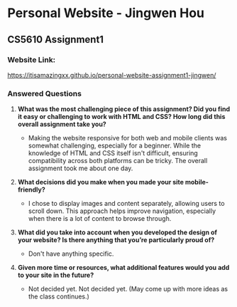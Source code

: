 # Personal Website - Jingwen Hou
## CS5610 Assignment1

### Website Link:
https://itisamazingxx.github.io/personal-website-assignment1-jingwen/

### Answered Questions
1. **What was the most challenging piece of this assignment? Did you find it easy or challenging to work with HTML and CSS? How long did this overall assignment take you?**
   - Making the website responsive for both web and mobile clients was somewhat challenging, especially for a beginner. While the knowledge of HTML and CSS itself isn't difficult, ensuring compatibility across both platforms can be tricky. The overall assignment took me about one day.

2. **What decisions did you make when you made your site mobile-friendly?**
   - I chose to display images and content separately, allowing users to scroll down. This approach helps improve navigation, especially when there is a lot of content to browse through.

3. **What did you take into account when you developed the design of your website? Is there anything that you’re particularly proud of?**
   - Don't have anything specific.

4. **Given more time or resources, what additional features would you add to your site in the future?**
   - Not decided yet. Not decided yet. (May come up with more ideas as the class continues.)